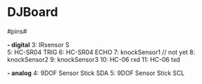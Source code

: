 # DJBoard


#pins#

**- digital**
	3: IRsensor			 	S <br />
	5: HC-SR04				TRIG 
	6: HC-SR04				ECHO
	7: knockSensor1 // not yet
	8: knockSensor2
	9: knockSensor3
	10: HC-06				rxd
	11: HC-06				txd

**- analog**
	4: 9DOF Sensor Stick	SDA
	5: 9DOF Sensor Stick	SCL
